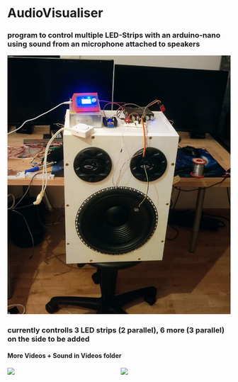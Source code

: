# AudioVisualiser
### program to control multiple LED-Strips with an arduino-nano using sound from an microphone attached to speakers


![](Videos/02_sub_only.jpg)

### currently controlls 3 LED strips (2 parallel), 6 more (3 parallel) on the side to be added

#### More Videos + Sound in Videos folder 

<div style="display:flex;gap:8px;">
<img src="./Videos/08_both_cut.gif" style="width:calc(50% - 4px);">
<img src="./Videos/05_both_olivia_cut.gif" style="width:calc(50% - 4px);">
</div>